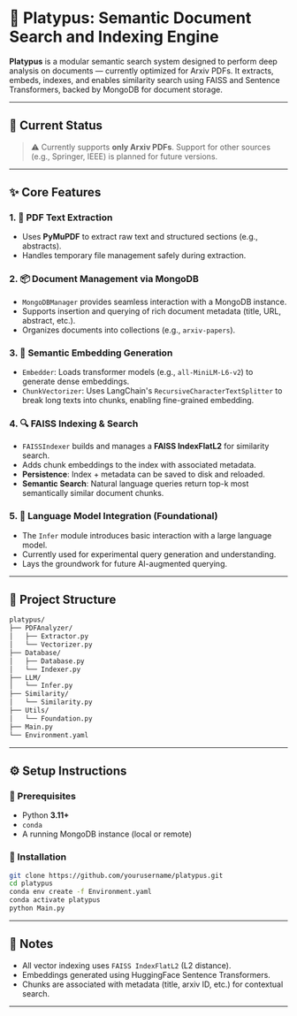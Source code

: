# 🦫 Platypus: Semantic Document Search and Indexing Engine

**Platypus** is a modular semantic search system designed to perform deep analysis on documents — currently optimized for Arxiv PDFs. It extracts, embeds, indexes, and enables similarity search using FAISS and Sentence Transformers, backed by MongoDB for document storage.

---

## 🚧 Current Status

> ⚠️ Currently supports **only Arxiv PDFs**. Support for other sources (e.g., Springer, IEEE) is planned for future versions.

---

## ✨ Core Features

### 1. 🧾 PDF Text Extraction

* Uses **PyMuPDF** to extract raw text and structured sections (e.g., abstracts).
* Handles temporary file management safely during extraction.

### 2. 📦 Document Management via MongoDB

* `MongoDBManager` provides seamless interaction with a MongoDB instance.
* Supports insertion and querying of rich document metadata (title, URL, abstract, etc.).
* Organizes documents into collections (e.g., `arxiv-papers`).

### 3. 🧠 Semantic Embedding Generation

* `Embedder`: Loads transformer models (e.g., `all-MiniLM-L6-v2`) to generate dense embeddings.
* `ChunkVectorizer`: Uses LangChain's `RecursiveCharacterTextSplitter` to break long texts into chunks, enabling fine-grained embedding.

### 4. 🔍 FAISS Indexing & Search

* `FAISSIndexer` builds and manages a **FAISS IndexFlatL2** for similarity search.
* Adds chunk embeddings to the index with associated metadata.
* **Persistence**: Index + metadata can be saved to disk and reloaded.
* **Semantic Search**: Natural language queries return top-k most semantically similar document chunks.

### 5. 🤖 Language Model Integration (Foundational)

* The `Infer` module introduces basic interaction with a large language model.
* Currently used for experimental query generation and understanding.
* Lays the groundwork for future AI-augmented querying.

---

## 🧱 Project Structure

```bash
platypus/
├── PDFAnalyzer/        
│   ├── Extractor.py
│   └── Vectorizer.py
├── Database/           
│   ├── Database.py
│   └── Indexer.py
├── LLM/               
│   └── Infer.py
├── Similarity/         
│   └── Similarity.py
├── Utils/              
│   └── Foundation.py
├── Main.py             
└── Environment.yaml    
```

---

## ⚙️ Setup Instructions

### 🧪 Prerequisites

* Python **3.11+**
* `conda`
* A running MongoDB instance (local or remote)

### 🔧 Installation

```bash
git clone https://github.com/yourusername/platypus.git
cd platypus
conda env create -f Environment.yaml
conda activate platypus
python Main.py
```

---

## 📌 Notes

* All vector indexing uses `FAISS IndexFlatL2` (L2 distance).
* Embeddings generated using HuggingFace Sentence Transformers.
* Chunks are associated with metadata (title, arxiv ID, etc.) for contextual search.

---
